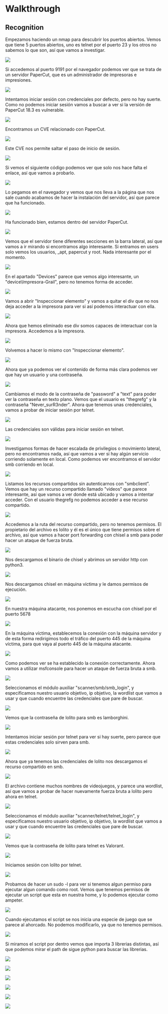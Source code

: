 # Walkthrough

## Recognition

Empezamos haciendo un nmap para descubrir los puertos abiertos. Vemos que tiene 5 puertos abiertos, uno es telnet por el puerto 23 y los otros no sabemos lo que son, así que vamos a investigar.

![](/Assets/walkthrough2/2024-03-21_17-03.png)

Si accedemos al puerto 9191 por el navegador podemos ver que se trata de un servidor PaperCut, que es un administrador de impresoras e impresiones.

![](/Assets/walkthrough2/2024-03-21_17-05.png)

Intentamos iniciar sesión con credenciales por defecto, pero no hay suerte. Como no podemos iniciar sesión vamos a buscar a ver si la versión de PaperCut 18.3 es vulnerable.

![](/Assets/walkthrough2/2024-03-21_17-08.png)

Encontramos un CVE relacionado con PaperCut.

![](/Assets/walkthrough2/2024-03-21_17-14.png)

Este CVE nos permite saltar el paso de inicio de sesión.

![](/Assets/walkthrough2/2024-03-21_17-14_1.png)

Si vemos el siguiente código podemos ver que solo nos hace falta el enlace, así que vamos a probarlo.

![](/Assets/walkthrough2/2024-03-21_17-17.png)

Lo pegamos en el navegador y vemos que nos lleva a la página que nos sale cuando acabamos de hacer la instalación del servidor, así que parece que ha funcionado.

![](/Assets/walkthrough2/2024-03-21_17-21.png)

Ha funcionado bien, estamos dentro del servidor PaperCut.

![](/Assets/walkthrough2/2024-03-21_17-21_1.png)

Vemos que el servidor tiene diferentes secciones en la barra lateral, así que vamos a ir mirando si encontramos algo interesante. Si entramos en users solo vemos los usuarios, _apt, papercut y root. Nada interesante por el momento.

![](/Assets/walkthrough2/2024-03-21_17-31.png)

En el apartado "Devices" parece que vemos algo interesante, un "device\Impresora-Grail", pero no tenemos forma de acceder.

![](/Assets/walkthrough2/2024-03-21_17-32.png)

Vamos a abrir "Inspeccionar elemento" y vamos a quitar el div que no nos deja acceder a la impresora para ver si así podemos interactuar con ella.

![](/Assets/walkthrough2/2024-03-21_17-35.png)

Ahora que hemos eliminado ese div somos capaces de interactuar con la impresora. Accedemos a la impresora.

![](/Assets/walkthrough2/2024-03-21_17-38.png)

Volvemos a hacer lo mismo con "Inspeccionar elemento".

![](/Assets/walkthrough2/2024-03-21_17-39.png)

Ahora que ya podemos ver el contenido de forma más clara podemos ver que hay un usuario y una contraseña.

![](/Assets/walkthrough2/2024-03-21_17-42.png)

Cambiamos el modo de la contraseña de "password" a "text" para poder ver la contraseña en texto plano. Vemos que el usuario es "thegrefg" y la contraseña "Never_surR3nder". Ahora que tenemos unas credenciales, vamos a probar de iniciar sesión por telnet.

![](/Assets/walkthrough2/2024-03-21_17-43.png)

Las credenciales son válidas para iniciar sesión en telnet.

![](/Assets/walkthrough2/2024-03-21_17-49.png)

Investigamos formas de hacer escalada de privilegios o movimiento lateral, pero no encontramos nada, así que vamos a ver si hay algún servicio corriendo solamente en local. Como podemos ver encontramos el servidor smb corriendo en local.

![](/Assets/walkthrough2/2024-03-21_17-53.png)

Listamos los recursos compartidos sin autenticarnos con "smbclient". Vemos que hay un recurso compartido llamado "videos" que parece interesante, así que vamos a ver donde está ubicado y vamos a intentar acceder. Con el usuario thegrefg no podemos acceder a ese recurso compartido.

![](/Assets/walkthrough2/2024-04-02_17-31.png)

Accedemos a la ruta del recurso compartido, pero no tenemos permisos. El propietario del archivo es lolito y él es el único que tiene permisos sobre el archivo, así que vamos a hacer port forwarding con chisel a smb para poder hacer un ataque de fuerza bruta.

![](/Assets/walkthrough2/2024-03-21_18-07.png)

Nos descargamos el binario de chisel y abrimos un servidor http con python3.

![](/Assets/walkthrough2/2024-04-02_17-51.png)

Nos descargamos chisel en máquina víctima y le damos permisos de ejecución.

![](/Assets/walkthrough2/2024-04-02_17-51_1.png)

En nuestra máquina atacante, nos ponemos en escucha con chisel por el puerto 5678

![](/Assets/walkthrough2/2024-04-02_17-52.png)

En la máquina víctima, establecemos la conexión con la máquina servidor y de esta forma redirigimos todo el tráfico del puerto 445 de la máquina víctima, para que vaya al puerto 445 de la máquina atacante.

![](/Assets/walkthrough2/2024-04-02_17-54.png)

Como podemos ver se ha establecido la conexión correctamente. Ahora vamos a utilizar msfconsole para hacer un ataque de fuerza bruta a smb.

![](/Assets/walkthrough2/2024-04-02_17-55.png)

Seleccionamos el módulo auxiliar "scanner/smb/smb_login", y especificamos nuestro usuario objetivo, ip objetivo, la wordlist que vamos a usar y que cuando encuentre las credenciales que pare de buscar.

![](/Assets/walkthrough2/2024-04-02_18-03.png)

Vemos que la contraseña de lolito para smb es lamborghini.

![](/Assets/walkthrough2/2024-04-02_18-09.png)

Intentamos iniciar sesión por telnet para ver si hay suerte, pero parece que estas credenciales solo sirven para smb.

![](/Assets/walkthrough2/2024-04-02_18-14.png)

Ahora que ya tenemos las credenciales de lolito nos descargamos el recurso compartido en smb.

![](/Assets/walkthrough2/2024-04-02_18-15.png)

El archivo contiene muchos nombres de videojuegos, y parece una wordlist, así que vamos a probar de hacer nuevamente fuerza bruta a lolito pero ahora en telnet.

![](/Assets/walkthrough2/2024-04-02_18-16.png)

Seleccionamos el módulo auxiliar "scanner/telnet/telnet_login", y especificamos nuestro usuario objetivo, ip objetivo, la wordlist que vamos a usar y que cuando encuentre las credenciales que pare de buscar.

![](/Assets/walkthrough2/2024-04-02_18-40.png)

Vemos que la contraseña de lolito para telnet es Valorant.

![](/Assets/walkthrough2/2024-04-02_18-41.png)

Iniciamos sesión con lolito por telnet.

![](/Assets/walkthrough2/2024-04-02_18-42.png)

Probamos de hacer un sudo -l para ver si tenemos algun permiso para ejecutar algun comando como root. Vemos que tenemos permisos de ejecutar un script que esta en nuestra home, y lo podemos ejecutar como ampeter.

![](/Assets/walkthrough2/2024-04-03_16-28.png)

Cuando ejecutamos el script se nos inicia una especie de juego que se parece al ahorcado. No podemos modificarlo, ya que no tenemos permisos.

![](/Assets/walkthrough2/2024-04-03_16-24.png)

Si miramos el script por dentro vemos que importa 3 librerias distintas, así que podemos mirar el path de sigue python para buscar las librerias.

![](/Assets/walkthrough2/2024-04-03_16-24_1.png)



![](/Assets/walkthrough2/2024-04-03_16-36.png)

![](/Assets/walkthrough2/2024-04-03_16-49.png)

![](/Assets/walkthrough2/2024-04-03_17-27.png)

![](/Assets/walkthrough2/2024-04-03_17-00.png)

![](/Assets/walkthrough2/2024-04-03_17-39.png)